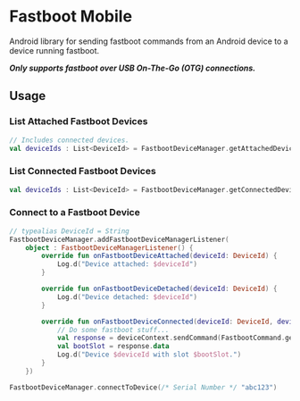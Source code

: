 # Fastboot Mobile

Android library for sending fastboot commands from an Android device to a device running fastboot.

***Only supports fastboot over USB On-The-Go (OTG) connections.***

## Usage
### List Attached Fastboot Devices
```kotlin
// Includes connected devices.
val deviceIds : List<DeviceId> = FastbootDeviceManager.getAttachedDeviceIds()
```

### List Connected Fastboot Devices
```kotlin
val deviceIds : List<DeviceId> = FastbootDeviceManager.getConnectedDeviceIds()
```

### Connect to a Fastboot Device
```kotlin
// typealias DeviceId = String
FastbootDeviceManager.addFastbootDeviceManagerListener(
    object : FastbootDeviceManagerListener() {
        override fun onFastbootDeviceAttached(deviceId: DeviceId) {
            Log.d("Device attached: $deviceId")
        }

        override fun onFastbootDeviceDetached(deviceId: DeviceId) {
            Log.d("Device detached: $deviceId")
        }

        override fun onFastbootDeviceConnected(deviceId: DeviceId, deviceContext: FastbootDeviceContext) {
            // Do some fastboot stuff...
            val response = deviceContext.sendCommand(FastbootCommand.getVar("current-slot"))
            val bootSlot = response.data
            Log.d("Device $deviceId with slot $bootSlot.")
        }
    })

FastbootDeviceManager.connectToDevice(/* Serial Number */ "abc123")
```
